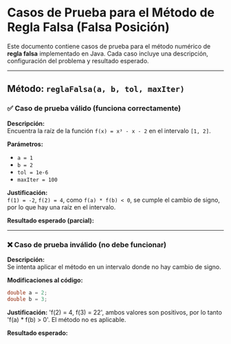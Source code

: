 # Casos de Prueba para el Método de Regla Falsa (Falsa Posición)

Este documento contiene casos de prueba para el método numérico de **regla falsa** implementado en Java. Cada caso incluye una descripción, configuración del problema y resultado esperado.

---

## Método: `reglaFalsa(a, b, tol, maxIter)`

### ✅ Caso de prueba válido (funciona correctamente)

**Descripción:**  
Encuentra la raíz de la función `f(x) = x³ - x - 2` en el intervalo `[1, 2]`.

**Parámetros:**
- `a = 1`
- `b = 2`
- `tol = 1e-6`
- `maxIter = 100`

**Justificación:**  
`f(1) = -2`, `f(2) = 4`, como `f(a) * f(b) < 0`, se cumple el cambio de signo, por lo que hay una raíz en el intervalo.

**Resultado esperado (parcial):**



---

### ❌ Caso de prueba inválido (no debe funcionar)

**Descripción:**  
Se intenta aplicar el método en un intervalo donde no hay cambio de signo.

**Modificaciones al código:**
```java
double a = 2;
double b = 3;
```

**Justificación:**
'f(2) = 4, f(3) = 22', ambos valores son positivos, por lo tanto 'f(a) * f(b) > 0'. El método no es aplicable.

**Resultado esperado:**